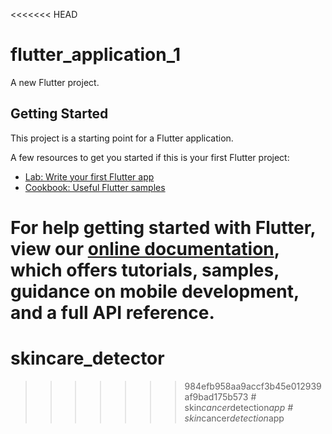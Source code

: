 <<<<<<< HEAD
# flutter_application_1

A new Flutter project.

## Getting Started

This project is a starting point for a Flutter application.

A few resources to get you started if this is your first Flutter project:

- [Lab: Write your first Flutter app](https://flutter.dev/docs/get-started/codelab)
- [Cookbook: Useful Flutter samples](https://flutter.dev/docs/cookbook)

For help getting started with Flutter, view our
[online documentation](https://flutter.dev/docs), which offers tutorials,
samples, guidance on mobile development, and a full API reference.
=======
# skincare_detector
>>>>>>> 984efb958aa9accf3b45e012939af9bad175b573
#   s k i n _ c a n c e r _ d e t e c t i o n _ a p p  
 #   s k i n _ c a n c e r _ d e t e c t i o n _ a p p  
 